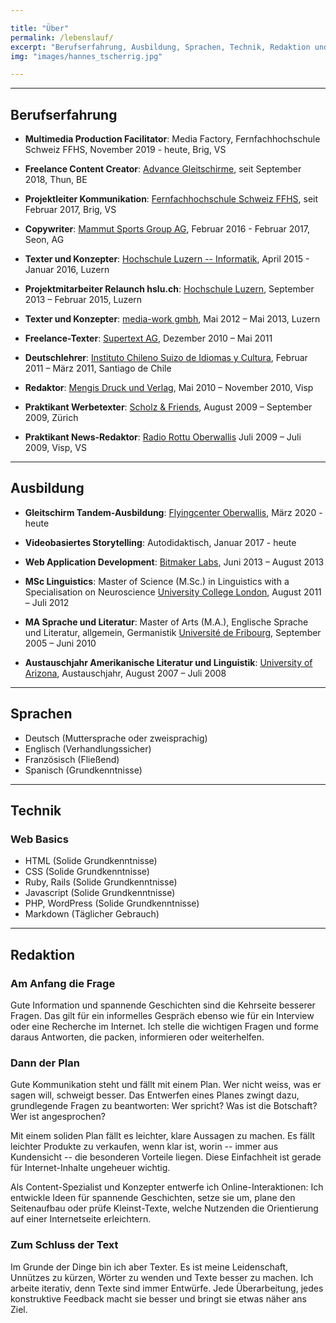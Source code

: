 ```yaml
---

title: "Über"
permalink: /lebenslauf/
excerpt: "Berufserfahrung, Ausbildung, Sprachen, Technik, Redaktion und Learning on the Job: Was bisher geschah im Leben von Hannes Tscherrig."
img: "images/hannes_tscherrig.jpg"

---
```


---

## Berufserfahrung

- **Multimedia Production Facilitator**: Media Factory, Fernfachhochschule
Schweiz FFHS, November 2019 - heute, Brig, VS

- **Freelance Content Creator**: [Advance Gleitschirme](https://advance.ch/), seit September 2018, Thun, BE

- **Projektleiter Kommunikation**: [Fernfachhochschule Schweiz FFHS](https://www.ffhs.ch/), seit Februar 2017, Brig, VS

- **Copywriter**: [Mammut Sports Group AG](http://www.mammut.ch/CH/de_CH), Februar 2016 - Februar 2017, Seon, AG

- **Texter und Konzepter**: [Hochschule Luzern -- Informatik](https://www.hslu.ch/de-ch/informatik/), April 2015 - Januar 2016, Luzern

- **Projektmitarbeiter Relaunch hslu.ch**: [Hochschule Luzern][2], September 2013 – Februar 2015, Luzern

- **Texter und Konzepter**: [media-work gmbh][3], Mai 2012 – Mai 2013, Luzern

- **Freelance-Texter**: [Supertext AG][4], Dezember 2010 – Mai 2011

- **Deutschlehrer**: [Instituto Chileno Suizo de Idiomas y Cultura][5], Februar 2011 – März 2011, Santiago de Chile

- **Redaktor**: [Mengis Druck und Verlag][6], Mai 2010 – November 2010, Visp

- **Praktikant Werbetexter**: [Scholz & Friends][7], August 2009 – September 2009, Zürich

- **Praktikant News-Redaktor**: [Radio Rottu Oberwallis][8] Juli 2009 – Juli 2009, Visp, VS

---

## Ausbildung

- **Gleitschirm Tandem-Ausbildung**: [Flyingcenter Oberwallis](https://www.flyingcenter.ch/allgemeines/startseite), März 2020 - heute

- **Videobasiertes Storytelling**: Autodidaktisch, Januar 2017 - heute

- **Web Application Development**: [Bitmaker Labs][9], Juni 2013 – August 2013

- **MSc Linguistics**: Master of Science (M.Sc.) in Linguistics with a Specialisation on Neuroscience [University College London][10], August 2011 – Juli 2012

- **MA Sprache und Literatur**: Master of Arts (M.A.), Englische Sprache und Literatur, allgemein, Germanistik [Université de Fribourg][11], September 2005 – Juni 2010

- **Austauschjahr Amerikanische Literatur und Linguistik**: [University of Arizona][12], Austauschjahr, August 2007 – Juli 2008

---

## Sprachen

*   Deutsch (Muttersprache oder zweisprachig)
*   Englisch (Verhandlungssicher)
*   Französisch (Fließend)
*   Spanisch (Grundkenntnisse)

---

## Technik

### Web Basics

*   HTML (Solide Grundkenntnisse)
*   CSS (Solide Grundkenntnisse)
*   Ruby, Rails (Solide Grundkenntnisse)
*   Javascript (Solide Grundkenntnisse)
*   PHP, WordPress (Solide Grundkenntnisse)
*   Markdown (Täglicher Gebrauch)

---

## Redaktion

### Am Anfang die Frage

Gute Information und spannende Geschichten sind die Kehrseite besserer Fragen. Das gilt für ein informelles Gespräch ebenso wie für ein Interview oder eine Recherche im Internet. Ich stelle die wichtigen Fragen und forme daraus Antworten, die packen, informieren oder weiterhelfen.

### Dann der Plan

Gute Kommunikation steht und fällt mit einem Plan. Wer nicht weiss, was er sagen will, schweigt besser. Das Entwerfen eines Planes zwingt dazu, grundlegende Fragen zu beantworten: Wer spricht? Was ist die Botschaft? Wer ist angesprochen?

Mit einem soliden Plan fällt es leichter, klare Aussagen zu machen. Es fällt leichter Produkte zu verkaufen, wenn klar ist, worin -- immer aus Kundensicht -- die besonderen Vorteile liegen. Diese Einfachheit ist gerade für Internet-Inhalte ungeheuer wichtig. 

Als Content-Spezialist und Konzepter entwerfe ich Online-Interaktionen: Ich entwickle Ideen für spannende Geschichten, setze sie um, plane den Seitenaufbau oder prüfe Kleinst-Texte, welche Nutzenden die Orientierung auf einer Internetseite erleichtern.

### Zum Schluss der Text

Im Grunde der Dinge bin ich aber Texter. Es ist meine Leidenschaft, Unnützes zu kürzen, Wörter zu wenden und Texte besser zu machen. Ich arbeite iterativ, denn Texte sind immer Entwürfe. Jede Überarbeitung, jedes konstruktive Feedback macht sie besser und bringt sie etwas näher ans Ziel.



[2]: https://www.hslu.ch
[3]: http://media-work.ch
[4]: http://www.supertext.ch
[5]: http://www.chilenosuizo.cl
[6]: http://www.1815.ch
[7]: http://www.s-f.com
[8]: http://www.rro.ch
[9]: http://www.bitmakerlabs.com
[10]: http://www.ucl.ac.uk
[11]: http://www.unifr.ch
[12]: http://www.arizona.edu
